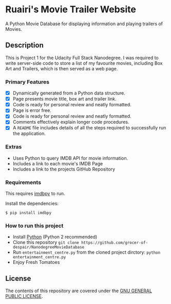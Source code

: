 # Ruairi's Movie Trailer Website
A Python Movie Database for displaying information and playing trailers of Movies.

## Description
This is Project 1 for the Udacity Full Stack Nanodegree. I was required to write server-side code to store a list of my favourite movies, including Box Art and Trailers, which is then served as a web page.

### Primary Features
- [x] Dynamically generated from a Python data structure.
- [x] Page presents movie title, box art and trailer link.
- [x] Code is ready for personal review and neatly formatted.
- [x] Page is error free.
- [x] Code is ready for personal review and neatly formatted.
- [x] Comments effectively explain longer code procedures.
- [x] A `README` file includes details of all the steps required to successfully run the application.

### Extras
- Uses Python to query IMDB API for movie information.
- Includes a link to each movie's IMDB Page
- Includes a link to the projects GitHub Repository

### Requirements
This requires [imdbpy](https://http://imdbpy.sourceforge.net/support.html) to run.

Install the dependencies:

```
$ pip install imdbpy
```

### How to run this project
 * Install [Python](https://www.python.org/) (Python 2 recommended)
 * Clone this repository `git clone https://github.com/grocer-of-despair/NanodegreeMovieDatabase`
 * Run `entertainment_centre.py` from the cloned project dirctory: `python entertainment_centre.py`
 * Enjoy Fresh Tomatoes

## License
The contents of this repository are covered under the [GNU GENERAL PUBLIC LICENSE](LICENSE.txt).
